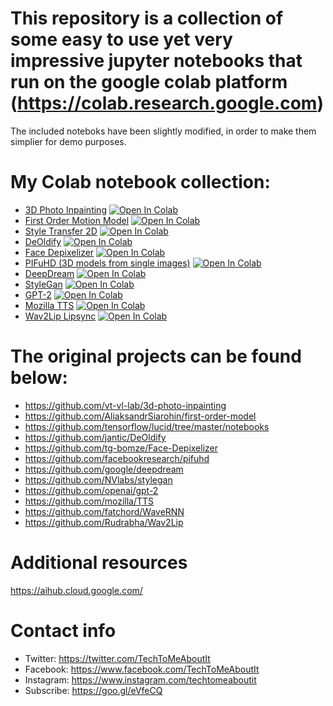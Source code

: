# This repository is a collection of some easy to use yet very impressive jupyter notebooks that run on the google colab platform (https://colab.research.google.com)


The included noteboks have been slightly modified, in order to make them simplier for demo purposes.
# My Colab notebook collection:
* [3D Photo Inpainting](https://github.com/fzantalis/colab_collection/blob/master/3D_Photo_Inpainting.ipynb)
[![Open In Colab](https://colab.research.google.com/assets/colab-badge.svg)](https://colab.research.google.com/github/fzantalis/colab_collection/blob/master/3D_Photo_Inpainting.ipynb)
* [First Order Motion Model](https://github.com/fzantalis/colab_collection/blob/master/first_order_model_ttmai.ipynb)
[![Open In Colab](https://colab.research.google.com/assets/colab-badge.svg)](https://colab.research.google.com/github/fzantalis/colab_collection/blob/master/first_order_model_ttmai.ipynb)
* [Style Transfer 2D](https://github.com/fzantalis/colab_collection/blob/master/style_transfer_2d.ipynb)
[![Open In Colab](https://colab.research.google.com/assets/colab-badge.svg)](https://colab.research.google.com/github/fzantalis/colab_collection/blob/master/style_transfer_2d.ipynb)
* [DeOldify](https://github.com/fzantalis/colab_collection/blob/master/ImageColorizerColab_ttmai.ipynb)
[![Open In Colab](https://colab.research.google.com/assets/colab-badge.svg)](https://colab.research.google.com/github/fzantalis/colab_collection/blob/master/ImageColorizerColab_ttmai.ipynb)
* [Face Depixelizer](https://github.com/fzantalis/colab_collection/blob/master/Face_depixelizer_ttmai.ipynb)
[![Open In Colab](https://colab.research.google.com/assets/colab-badge.svg)](https://colab.research.google.com/github/fzantalis/colab_collection/blob/master/Face_depixelizer_ttmai.ipynb)
* [PIFuHD (3D models from single images)](https://github.com/fzantalis/colab_collection/blob/master/PIFuHD_ttmai.ipynb)
[![Open In Colab](https://colab.research.google.com/assets/colab-badge.svg)](https://colab.research.google.com/github/fzantalis/colab_collection/blob/master/PIFuHD_ttmai.ipynb)
* [DeepDream](https://github.com/fzantalis/colab_collection/blob/master/deepdream_ttmai.ipynb)
[![Open In Colab](https://colab.research.google.com/assets/colab-badge.svg)](https://colab.research.google.com/github/fzantalis/colab_collection/blob/master/deepdream_ttmai.ipynb)
* [StyleGan](https://github.com/fzantalis/colab_collection/blob/master/style_gan_ttmai.ipynb)
[![Open In Colab](https://colab.research.google.com/assets/colab-badge.svg)](https://colab.research.google.com/github/fzantalis/colab_collection/blob/master/style_gan_ttmai.ipynb)
* [GPT-2](https://github.com/fzantalis/colab_collection/blob/master/gpt2_text_complete_ttmai.ipynb)
[![Open In Colab](https://colab.research.google.com/assets/colab-badge.svg)](https://colab.research.google.com/github/fzantalis/colab_collection/blob/master/gpt2_text_complete_ttmai.ipynb)
* [Mozilla TTS](https://github.com/fzantalis/colab_collection/blob/master/Mozilla_TTS_WaveRNN_ttmai.ipynb)
[![Open In Colab](https://colab.research.google.com/assets/colab-badge.svg)](https://colab.research.google.com/github/fzantalis/colab_collection/blob/master/Mozilla_TTS_WaveRNN_ttmai.ipynb)
* [Wav2Lip Lipsync](https://github.com/fzantalis/colab_collection/blob/master/Wav2Lip_quick_trial_ttmai.ipynb)
[![Open In Colab](https://colab.research.google.com/assets/colab-badge.svg)](https://colab.research.google.com/github/fzantalis/colab_collection/blob/master/Wav2Lip_quick_trial_ttmai.ipynb)

# The original projects can be found below:

  - https://github.com/vt-vl-lab/3d-photo-inpainting
  - https://github.com/AliaksandrSiarohin/first-order-model
  - https://github.com/tensorflow/lucid/tree/master/notebooks
  - https://github.com/jantic/DeOldify
  - https://github.com/tg-bomze/Face-Depixelizer
  - https://github.com/facebookresearch/pifuhd
  - https://github.com/google/deepdream
  - https://github.com/NVlabs/stylegan
  - https://github.com/openai/gpt-2
  - https://github.com/mozilla/TTS
  - https://github.com/fatchord/WaveRNN
  - https://github.com/Rudrabha/Wav2Lip

# Additional resources
https://aihub.cloud.google.com/

# Contact info
 - Twitter: https://twitter.com/TechToMeAboutIt 
 - Facebook: https://www.facebook.com/TechToMeAboutIt 
 - Instagram: https://www.instagram.com/techtomeaboutit 
 - Subscribe: https://goo.gl/eVfeCQ 
